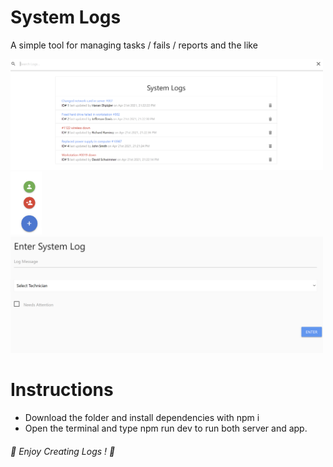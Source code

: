 # System Logs
A simple tool for managing tasks / fails / reports and the like

<img src="images/1.png" width=500>
<img src="images/2.png" width=50>
<img src="images/3.png" width=500>

# Instructions
- Download the folder and install dependencies with npm i
- Open the terminal and type npm run dev to run both server and app.

 ###### 📃 Enjoy Creating Logs ! 📃 ######

